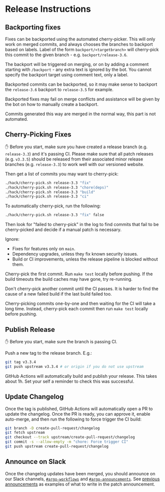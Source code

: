 # Release Instructions

## Backporting fixes

Fixes can be backported using the automated cherry-picker.
This will only work on merged commits, and always chooses the branches to backport based on labels.
Label of the form `backport/<targetbranch>` will cherry-pick this commit to the given branch - e.g. `backport/release-3.6`.

The backport will be triggered on merging, or on by adding a comment starting with `/backport` - any extra text is ignored by the bot.
You cannot specify the backport target using comment text, only a label.

Backported commits can be backported, so it may make sense to backport the `release-3.6` backport to `release-3.5` for example.

Backported fixes may fail on merge conflicts and assistance will be given by the bot on how to manually create a backport.

Commits generated this way are merged in the normal way, this part is not automated.

## Cherry-Picking Fixes

✋ Before you start, make sure you have created a release branch (e.g. `release-3.3`) and it's passing CI.
Please make sure that all patch releases (e.g. `v3.3.5`) should be released from their associated minor release branches (e.g. `release-3.3`)
to work well with our versioned website.

Then get a list of commits you may want to cherry-pick:

```bash
./hack/cherry-pick.sh release-3.3 "fix"
./hack/cherry-pick.sh release-3.3 "chore(deps)"
./hack/cherry-pick.sh release-3.3 "build"
./hack/cherry-pick.sh release-3.3 "ci"
```

To automatically cherry-pick, run the following:

```bash
./hack/cherry-pick.sh release-3.3 "fix" false
```

Then look for "failed to cherry-pick" in the log to find commits that fail to be cherry-picked and decide if a
manual patch is necessary.

Ignore:

* Fixes for features only on `main`.
* Dependency upgrades, unless they fix known security issues.
* Build or CI improvements, unless the release pipeline is blocked without them.

Cherry-pick the first commit. Run `make test` locally before pushing. If the build timeouts the build caches may have
gone, try re-running.

Don't cherry-pick another commit until the CI passes. It is harder to find the cause of a new failed build if the last
build failed too.

Cherry-picking commits one-by-one and then waiting for the CI will take a long time. Instead, cherry-pick each commit then
run `make test` locally before pushing.

## Publish Release

✋ Before you start, make sure the branch is passing CI.

Push a new tag to the release branch. E.g.:

```bash
git tag v3.3.4
git push upstream v3.3.4 # or origin if you do not use upstream
```

GitHub Actions will automatically build and publish your release. This takes about 1h. Set your self a reminder to check
this was successful.

## Update Changelog

Once the tag is published, GitHub Actions will automatically open a PR to update the changelog. Once the PR is ready,
you can approve it, enable auto-merge, and then run the following to force trigger the CI build:

```bash
git branch -D create-pull-request/changelog
git fetch upstream
git checkout --track upstream/create-pull-request/changelog
git commit -s --allow-empty -m "chore: Force trigger CI"
git push upstream create-pull-request/changelog
```

## Announce on Slack

Once the changelog updates have been merged, you should announce on our Slack channels, [`#argo-workflows`](https://cloud-native.slack.com/archives/C01QW9QSSSK) and [`#argo-announcements`](https://cloud-native.slack.com/archives/C02165G1L48).
See [previous](https://cloud-native.slack.com/archives/C02165G1L48/p1701112932434469) [announcements](https://cloud-native.slack.com/archives/C01QW9QSSSK/p1701112957127489) as examples of what to write in the patch announcement.
